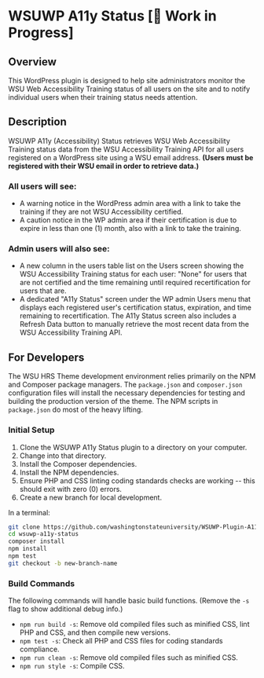 # WSUWP A11y Status [:construction: Work in Progress]

## Overview

This WordPress plugin is designed to help site administrators monitor the WSU Web Accessibility Training status of all users on the site and to notify individual users when their training status needs attention.

## Description

WSUWP A11y (Accessibility) Status retrieves WSU Web Accessibility Training status data from the WSU Accessibility Training API for all users registered on a WordPress site using a WSU email address. **(Users must be registered with their WSU email in order to retrieve data.)**

### All users will see:

- A warning notice in the WordPress admin area with a link to take the training if they are not WSU Accessibility certified.
- A caution notice in the WP admin area if their certification is due to expire in less than one (1) month, also with a link to take the training.

### Admin users will also see:

- A new column in the users table list on the Users screen showing the WSU Accessibility Training status for each user: "None" for users that are not certified and the time remaining until required recertification for users that are.
- A dedicated "A11y Status" screen under the WP admin Users menu that displays each registered user's certification status, expiration, and time remaining to recertification. The A11y Status screen also includes a Refresh Data button to manually retrieve the most recent data from the WSU Accessibility Training API.

## For Developers

The WSU HRS Theme development environment relies primarily on the NPM and Composer package managers. The `package.json` and `composer.json` configuration files will install the necessary dependencies for testing and building the production version of the theme. The NPM scripts in `package.json` do most of the heavy lifting.

### Initial Setup

1. Clone the WSUWP A11y Status plugin to a directory on your computer.
2. Change into that directory.
3. Install the Composer dependencies.
4. Install the NPM dependencies.
5. Ensure PHP and CSS linting coding standards checks are working -- this should exit with zero (0) errors.
6. Create a new branch for local development.

In a terminal:

~~~bash
git clone https://github.com/washingtonstateuniversity/WSUWP-Plugin-A11y-Status.git wsuwp-a11y-status
cd wsuwp-a11y-status
composer install
npm install
npm test
git checkout -b new-branch-name
~~~

### Build Commands

The following commands will handle basic build functions. (Remove the `-s` flag to show additional debug info.)

- `npm run build -s`: Remove old compiled files such as minified CSS, lint PHP and CSS, and then compile new versions.
- `npm test -s`: Check all PHP and CSS files for coding standards compliance.
- `npm run clean -s`: Remove old compiled files such as minified CSS.
- `npm run style -s`: Compile CSS.
